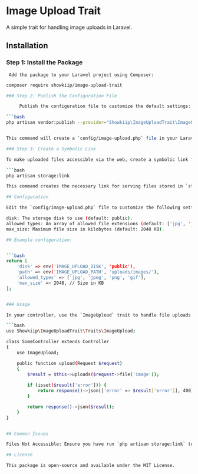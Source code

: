 # Image Upload Trait

A simple trait for handling image uploads in Laravel.

## Installation

### Step 1: Install the Package

     Add the package to your Laravel project using Composer:



```bash
composer require showkiip/image-upload-trait

### Step 2: Publish the Configuration File

     Publish the configuration file to customize the default settings:

```bash
php artisan vendor:publish --provider="Showkiip\ImageUploadTrait\ImageUploadServiceProvider"


This command will create a `config/image-upload.php` file in your Laravel project.

### Step 3: Create a Symbolic Link

To make uploaded files accessible via the web, create a symbolic link from the `public/storage` directory to the `storage/app/public` directory:

```bash
php artisan storage:link

This command creates the necessary link for serving files stored in `storage/app/public`.

## Configuration

Edit the `config/image-upload.php` file to customize the following settings:

disk: The storage disk to use (default: public).
allowed_types: An array of allowed file extensions (default: ['jpg', 'jpeg', 'png', 'gif']).
max_size: Maximum file size in kilobytes (default: 2048 KB).

## Example configuration:


```bash
return [
    'disk' => env('IMAGE_UPLOAD_DISK', 'public'),
    'path' => env('IMAGE_UPLOAD_PATH', 'uploads/images/'),
    'allowed_types' => ['jpg', 'jpeg', 'png', 'gif'],
    'max_size' => 2048, // Size in KB
];


### Usage

In your controller, use the `ImageUpload` trait to handle file uploads:

```bash
use Showkiip\ImageUploadTrait\Traits\ImageUpload;

class SomeController extends Controller
{
    use ImageUpload;

    public function upload(Request $request)
    {
        $result = $this->uploads($request->file('image'));
        
        if (isset($result['error'])) {
            return response()->json(['error' => $result['error']], 400);
        }

        return response()->json($result);
    }
}


## Common Issues

Files Not Accessible: Ensure you have run `php artisan storage:link` to create the symbolic link from `public/storage` to storage/app/public. Without this, files stored in storage/app/public will not be accessible via the web.

## License

This package is open-source and available under the MIT License.




